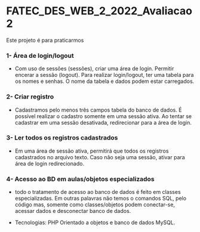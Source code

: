 # FATEC_DES_WEB_2_2022_Avaliacao2
Este projeto é para praticarmos 

###  1- Área de login/logout 
- Com uso de sessões (sessões), criar uma área de login. Permitir encerar a sessão (logout). Para realizar login/logout, ter uma tabela para os nomes e senhas.
O nome da tabela e dados podem estar carregados.


###  2- Criar registro 
- Cadastramos pelo menos três campos tabela do banco de dados. É possível realizar o cadastro somente em uma sessão ativa. 
Ao tentar se cadastrar em uma sessão desativada, redirecionar para a área de login.

###  3- Ler todos os registros cadastrados 
- Em uma área de sessão ativa, permitirá que todos os registros cadastrados no arquivo texto. Caso não seja uma sessão, ativar para área de login redirecionado.

###  4- Acesso ao BD em aulas/objetos especializados
- todo o tratamento de acesso ao banco de dados é feito em classes especializadas. Em outras palavras não temos o comandos SQL, pelo código mas, 
somente como classes/objetos podem conectar-se, acessar dados e desconectar banco de dados.

- Tecnologias: PHP Orientado a objetos e banco de dados MySQL.

